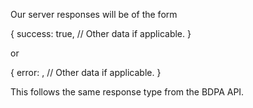 Our server responses will be of the form

{
success: true,
// Other data if applicable.
}

or

{
error: <Error Message>,
// Other data if applicable.
}

This follows the same response type from the BDPA API.
